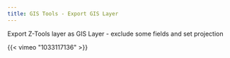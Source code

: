 ```yaml
---
title: GIS Tools - Export GIS Layer
---
```


Export Z-Tools layer as GIS Layer - exclude some fields and set projection

{{< vimeo "1033117136" >}}
